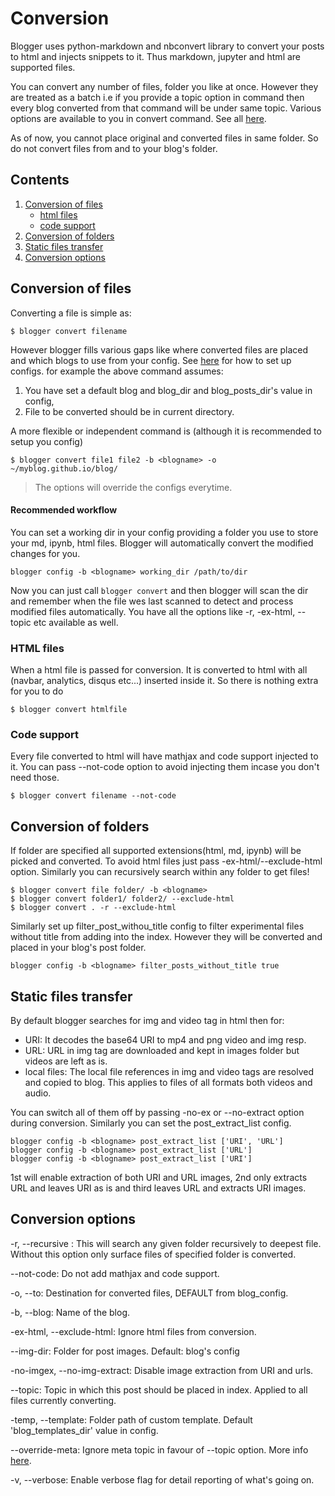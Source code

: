 # Conversion
Blogger uses python-markdown and nbconvert library to convert your posts to html and injects snippets to it. Thus markdown, jupyter and html are supported files.

You can convert any number of files, folder you like at once. However they are treated as a batch i.e if you provide a topic option in command then every blog converted from that command will be under same topic.
Various options are available to you in convert command. See all [here](#Conversion-options).

As of now, you cannot place original and converted files in same folder. So do not convert files from and to your blog's folder.

## Contents
1. [Conversion of files](#Conversion-of-files)
    - [html files](#html-files)
    - [code support](#code-support)
2. [Conversion of folders](#Conversion-of-folders)
3. [Static files transfer](#Static-files-transfer)
3. [Conversion options](#Conversion-option)

## Conversion of files
Converting a file is simple as:
```
$ blogger convert filename
```
However blogger fills various gaps like where converted files are placed and which blogs to use from your config. See [here](https://github.com/hemanta212/blogger-cli/master/tree/docs/blog_management.md) for how to set up configs.
for example the above command assumes:
1. You have set a default blog and blog_dir and blog_posts_dir's value in config,
2. File to be converted should be in current directory.

A more flexible or independent command is (although it is recommended to setup you config)
```
$ blogger convert file1 file2 -b <blogname> -o ~/myblog.github.io/blog/
```
> The options will override the configs everytime.


#### Recommended workflow
You can set a working dir in your config providing a folder you use to store your md, ipynb, html files. Blogger will automatically convert the modified changes for you.
```
blogger config -b <blogname> working_dir /path/to/dir
```
Now you can just call ```blogger convert``` and then blogger will scan the dir and remember when the file wes last scanned to detect and process modified files automatically.
You have all the options like -r, -ex-html, --topic etc available as well.

### HTML files
When a html file is passed for conversion. It is converted to html with all (navbar, analytics, disqus etc...) inserted inside it.
So there is nothing extra for you to do
```
$ blogger convert htmlfile
```
### Code support
Every file converted to html will have mathjax and code support injected to it. You can pass --not-code option to avoid injecting them incase you don't need those.
```
$ blogger convert filename --not-code
```

## Conversion of folders
If folder are specified all supported extensions(html, md, ipynb) will be picked and converted. To avoid html files just pass -ex-html/--exclude-html option. Similarly you can recursively search within any folder to get files!
```
$ blogger convert file folder/ -b <blogname>
$ blogger convert folder1/ folder2/ --exclude-html
$ blogger convert . -r --exclude-html
```
Similarly set up filter_post_withou_title config to filter experimental files without title from adding into the index. However they will be converted and placed in your blog's post folder.

```
blogger config -b <blogname> filter_posts_without_title true
```

## Static files transfer
By default blogger searches for img and video tag in html then for:
- URI: It decodes the base64 URI to mp4 and png video and img resp.
- URL: URL in img tag are downloaded and kept in images folder but videos are left as is.
- local files: The local file references in img and video tags are resolved and copied to blog. This applies to files of all formats both videos and audio.

You can switch all of them off by passing -no-ex or --no-extract option during conversion.
Similarly you can set the post_extract_list config.
```
blogger config -b <blogname> post_extract_list ['URI', 'URL']
blogger config -b <blogname> post_extract_list ['URL']
blogger config -b <blogname> post_extract_list ['URI']
```
1st will enable extraction of both URI and URL images, 2nd only extracts URL and leaves URI as is and third leaves URL and extracts URI images.

## Conversion options
-r, --recursive :
This will search any given folder recursively to deepest file. Without this option only surface files of specified folder is converted.

--not-code:
Do not add mathjax and code support.

-o, --to:
Destination for converted files, DEFAULT from blog_config.

-b, --blog:
Name of the blog.

-ex-html, --exclude-html:
Ignore html files from conversion.

--img-dir:
Folder for post images. Default: blog's config

-no-imgex, --no-img-extract:
Disable image extraction from URI and urls.

--topic:
Topic in which this post should be placed in index. Applied to all files currently converting.

-temp, --template:
Folder path of custom template. Default 'blog_templates_dir' value in config.

--override-meta:
Ignore meta topic in favour of --topic option. More info [here](#todo).

-v, --verbose:
Enable verbose flag for detail reporting of what's going on.

